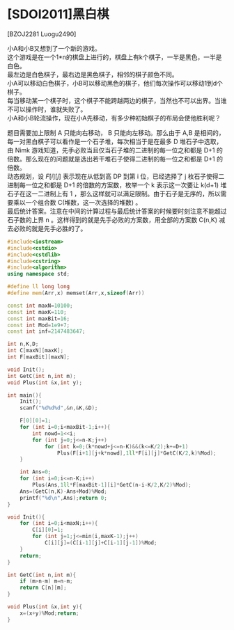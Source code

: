 # [SDOI2011]黑白棋
[BZOJ2281 Luogu2490]

小A和小B又想到了一个新的游戏。  
这个游戏是在一个1*n的棋盘上进行的，棋盘上有k个棋子，一半是黑色，一半是白色。  
最左边是白色棋子，最右边是黑色棋子，相邻的棋子颜色不同。  
小A可以移动白色棋子，小B可以移动黑色的棋子，他们每次操作可以移动1到d个棋子。  
每当移动某一个棋子时，这个棋子不能跨越两边的棋子，当然也不可以出界。当谁不可以操作时，谁就失败了。  
小A和小B轮流操作，现在小A先移动，有多少种初始棋子的布局会使他胜利呢？

题目需要加上限制 A 只能向右移动， B 只能向左移动。那么由于 A,B 是相间的，每一对黑白棋子可以看作是一个石子堆，每次相当于是在最多 D 堆石子中选取，由 Nimk 游戏知道，先手必败当且仅当石子堆的二进制的每一位之和都是 D+1 的倍数。那么现在的问题就是选出若干堆石子使得二进制的每一位之和都是 D+1 的倍数。  
动态规划，设 $F[i][j]$ 表示现在从低到高 DP 到第 i 位，已经选择了 j 枚石子使得二进制每一位之和都是 D+1 的倍数的方案数，枚举一个 k 表示这一次要让 k(d+1) 堆石子在这一二进制上有 1 ，那么这样就可以满足限制。由于石子是无序的，所以需要乘以一个组合数 C(堆数，这一次选择的堆数) 。  
最后统计答案。注意在中间的计算过程与最后统计答案的时候要时刻注意不能超过石子数的上界 n 。这样得到的就是先手必败的方案数，用全部的方案数 C(n,K) 减去必败的就是先手必胜的了。

```cpp
#include<iostream>
#include<cstdio>
#include<cstdlib>
#include<cstring>
#include<algorithm>
using namespace std;

#define ll long long
#define mem(Arr,x) memset(Arr,x,sizeof(Arr))

const int maxN=10100;
const int maxK=110;
const int maxBit=16;
const int Mod=1e9+7;
const int inf=2147483647;

int n,K,D;
int C[maxN][maxK];
int F[maxBit][maxN];

void Init();
int GetC(int n,int m);
void Plus(int &x,int y);

int main(){
	Init();
	scanf("%d%d%d",&n,&K,&D);

	F[0][0]=1;
	for (int i=0;i<maxBit-1;i++){
		int nowd=1<<i;
		for (int j=0;j<=n-K;j++)
			for (int k=0;(k*nowd+j<=n-K)&&(k<=K/2);k+=D+1)
				Plus(F[i+1][j+k*nowd],1ll*F[i][j]*GetC(K/2,k)%Mod);
	}

	int Ans=0;
	for (int i=0;i<=n-K;i++)
		Plus(Ans,1ll*F[maxBit-1][i]*GetC(n-i-K/2,K/2)%Mod);
	Ans=(GetC(n,K)-Ans+Mod)%Mod;
	printf("%d\n",Ans);return 0;
}

void Init(){
	for (int i=0;i<maxN;i++){
		C[i][0]=1;
		for (int j=1;j<=min(i,maxK-1);j++)
			C[i][j]=(C[i-1][j]+C[i-1][j-1])%Mod;
	}
	return;
}

int GetC(int n,int m){
	if (m>n-m) m=n-m;
	return C[n][m];
}

void Plus(int &x,int y){
	x=(x+y)%Mod;return;
}
```